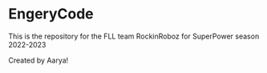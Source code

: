 # EngeryCode

This is the repository for the FLL team RockinRoboz for SuperPower season 2022-2023

Created by Aarya!
